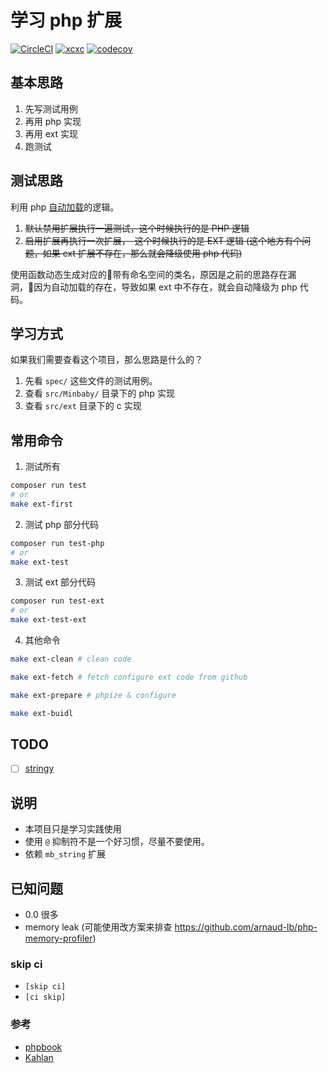 # 学习 php 扩展

[![CircleCI](https://circleci.com/gh/minbaby/php-ext-startup/tree/master.svg?style=svg)](https://circleci.com/gh/minbaby/php-ext-startup/tree/master)
[![xcxc](https://img.shields.io/github/license/minbaby/php-ext-startup.svg)](https://github.com/minbaby/php-ext-startup/blob/master/README.MD)
[![codecov](https://codecov.io/gh/minbaby/php-ext-startup/branch/master/graph/badge.svg)](https://codecov.io/gh/minbaby/php-ext-startup)

## 基本思路

1. 先写测试用例
2. 再用 php 实现
3. 再用 ext 实现
4. 跑测试

## 测试思路

利用 php [自动加载](http://www.php.net/manual/zh/language.oop5.autoload.php)的逻辑。

1. ~~默认禁用扩展执行一遍测试，这个时候执行的是 PHP 逻辑~~
2. ~~启用扩展再执行一次扩展，　这个时候执行的是 EXT 逻辑 (这个地方有个问题，如果 ext 扩展不存在，那么就会降级使用 php 代码)~~

使用函数动态生成对应的带有命名空间的类名，原因是之前的思路存在漏洞，因为自动加载的存在，导致如果 ext 中不存在，就会自动降级为 php 代码。

## 学习方式

如果我们需要查看这个项目，那么思路是什么的？

1. 先看 `spec/` 这些文件的测试用例。
2. 查看 `src/Minbaby/` 目录下的 php 实现
3. 查看 `src/ext` 目录下的 c 实现

## 常用命令

1. 测试所有

```bash
composer run test
# or
make ext-first
```

2. 测试 php 部分代码

```bash
composer run test-php
# or
make ext-test
```

3. 测试 ext 部分代码

```bash
composer run test-ext
# or
make ext-test-ext
```

4. 其他命令

```bash
make ext-clean # clean code

make ext-fetch # fetch configure ext code from github

make ext-prepare # phpize & configure

make ext-buidl
```


## TODO

- [ ] [stringy](https://github.com/danielstjules/Stringy)

## 说明

- 本项目只是学习实践使用
- 使用 `@` 抑制符不是一个好习惯，尽量不要使用。
- 依赖 `mb_string` 扩展

## 已知问题

- 0.0 很多
- memory leak (可能使用改方案来排查 https://github.com/arnaud-lb/php-memory-profiler)

### skip ci

- `[skip ci]`
- `[ci skip]`

### 参考

- [phpbook](https://github.com/walu/phpbook)
- [Kahlan](https://kahlan.github.io/docs/index.html)
